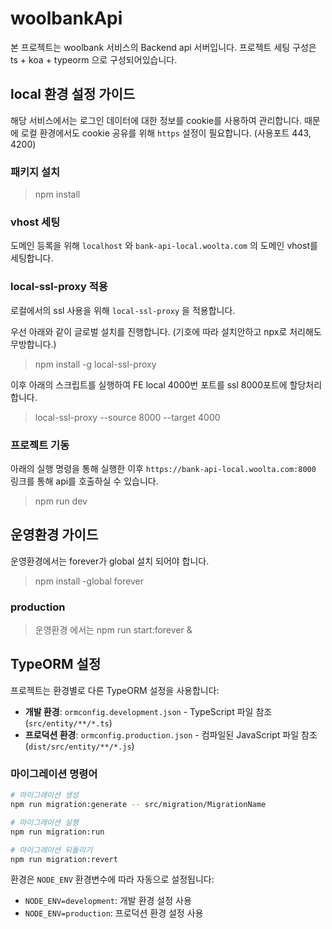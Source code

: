 # woolbankApi
본 프로젝트는 woolbank 서비스의 Backend api 서버입니다. 프로젝트 세팅 구성은 ts + koa + typeorm 으로 구성되어있습니다.


## local 환경 설정 가이드

해당 서비스에서는 로그인 데이터에 대한 정보를 cookie를 사용하여 관리합니다.
때문에 로컬 환경에서도 cookie 공유를 위해 `https` 설정이 필요합니다. (사용포트 443, 4200)

### 패키지 설치
> npm install

### vhost 세팅
도메인 등록을 위해 `localhost` 와 `bank-api-local.woolta.com` 의 도메인 vhost를 세팅합니다.

### local-ssl-proxy 적용
로컬에서의 ssl 사용을 위해 `local-ssl-proxy` 을 적용합니다.

우선 아래와 같이 글로벌 설치를 진행합니다. (기호에 따라 설치안하고 npx로 처리해도 무방합니다.)
 > npm install -g local-ssl-proxy

이후 아래의 스크립트를 실행하여 FE local 4000번 포트를 ssl 8000포트에 할당처리 합니다.  
 > local-ssl-proxy --source 8000 --target 4000

### 프로젝트 기동

아래의 실행 명령을 통해 실행한 이후 `https://bank-api-local.woolta.com:8000` 링크를 통해 api를 호출하실 수 있습니다.

> npm run dev


## 운영환경 가이드
운영환경에서는 forever가 global 설치 되어야 합니다.
> npm install -global forever


### production 
> 운영환경 에서는 npm run start:forever &

## TypeORM 설정

프로젝트는 환경별로 다른 TypeORM 설정을 사용합니다:

- **개발 환경**: `ormconfig.development.json` - TypeScript 파일 참조 (`src/entity/**/*.ts`)
- **프로덕션 환경**: `ormconfig.production.json` - 컴파일된 JavaScript 파일 참조 (`dist/src/entity/**/*.js`)

### 마이그레이션 명령어

```bash
# 마이그레이션 생성
npm run migration:generate -- src/migration/MigrationName

# 마이그레이션 실행
npm run migration:run

# 마이그레이션 되돌리기
npm run migration:revert
```

환경은 `NODE_ENV` 환경변수에 따라 자동으로 설정됩니다:
- `NODE_ENV=development`: 개발 환경 설정 사용
- `NODE_ENV=production`: 프로덕션 환경 설정 사용
